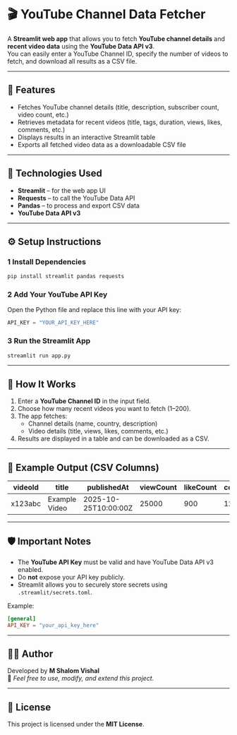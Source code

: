 # 🎬 YouTube Channel Data Fetcher

A **Streamlit web app** that allows you to fetch **YouTube channel details** and **recent video data** using the **YouTube Data API v3**.  
You can easily enter a YouTube Channel ID, specify the number of videos to fetch, and download all results as a CSV file.

---

## 🚀 Features
- Fetches YouTube channel details (title, description, subscriber count, video count, etc.)
- Retrieves metadata for recent videos (title, tags, duration, views, likes, comments, etc.)
- Displays results in an interactive Streamlit table
- Exports all fetched video data as a downloadable CSV file

---

## 🧠 Technologies Used
- **Streamlit** – for the web app UI  
- **Requests** – to call the YouTube Data API  
- **Pandas** – to process and export CSV data  
- **YouTube Data API v3**

---

## ⚙️ Setup Instructions

### 1 Install Dependencies
```bash
pip install streamlit pandas requests
```

### 2 Add Your YouTube API Key
Open the Python file and replace this line with your API key:
```python
API_KEY = "YOUR_API_KEY_HERE"
```

### 3 Run the Streamlit App
```bash
streamlit run app.py
```

---

## 🧩 How It Works
1. Enter a **YouTube Channel ID** in the input field.  
2. Choose how many recent videos you want to fetch (1–200).  
3. The app fetches:
   - Channel details (name, country, description)
   - Video details (title, views, likes, comments, etc.)
4. Results are displayed in a table and can be downloaded as a CSV.

---

## 📄 Example Output (CSV Columns)
| videoId | title | publishedAt | viewCount | likeCount | commentCount | duration | tags | privacyStatus |
|----------|-------|--------------|------------|------------|----------------|-----------|------|----------------|
| x123abc | Example Video | 2025-10-25T10:00:00Z | 25000 | 900 | 120 | PT5M30S | python, streamlit | public |

---

## 🛡️ Important Notes
- The **YouTube API Key** must be valid and have YouTube Data API v3 enabled.  
- Do **not** expose your API key publicly.  
- Streamlit allows you to securely store secrets using `.streamlit/secrets.toml`.

Example:
```toml
[general]
API_KEY = "your_api_key_here"
```

---

## 👨‍💻 Author
Developed by **M Shalom Vishal**  
📧 *Feel free to use, modify, and extend this project.*

---

## 📜 License
This project is licensed under the **MIT License**.
